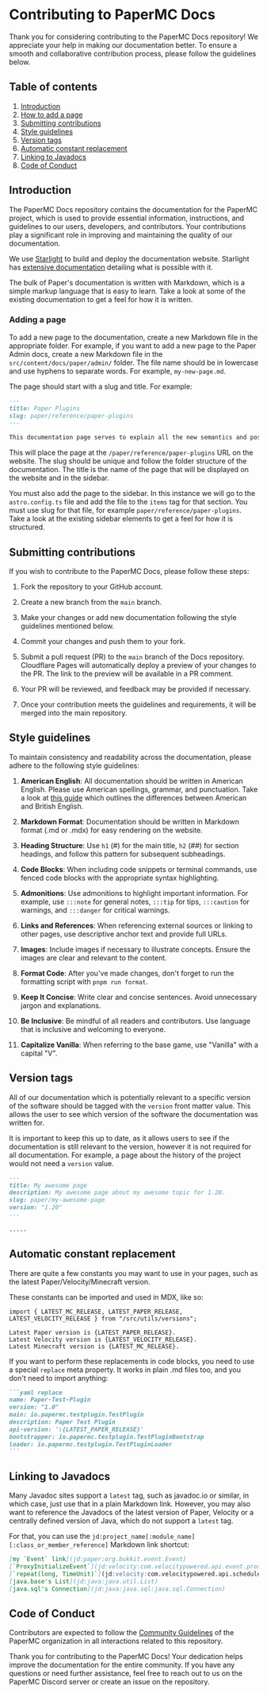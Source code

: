 # Contributing to PaperMC Docs

Thank you for considering contributing to the PaperMC Docs repository! We appreciate your help in making our documentation better.
To ensure a smooth and collaborative contribution process, please follow the guidelines below.

## Table of contents

1. [Introduction](#introduction)
2. [How to add a page](#adding-a-page)
3. [Submitting contributions](#submitting-contributions)
4. [Style guidelines](#style-guidelines)
5. [Version tags](#version-tags)
6. [Automatic constant replacement](#automatic-constant-replacement)
7. [Linking to Javadocs](#linking-to-javadocs)
8. [Code of Conduct](#code-of-conduct)

## Introduction

The PaperMC Docs repository contains the documentation for the PaperMC project, which is used to provide essential
information, instructions, and guidelines to our users, developers, and contributors. Your contributions play a
significant role in improving and maintaining the quality of our documentation.

We use [Starlight](https://starlight.astro.build/) to build and deploy the documentation website.
Starlight has [extensive documentation](https://starlight.astro.build/guides/authoring-content/) detailing what is possible with it.

The bulk of Paper's documentation is written with Markdown, which is a simple markup language that is easy to learn.
Take a look at some of the existing documentation to get a feel for how it is written.

### Adding a page

To add a new page to the documentation, create a new Markdown file in the appropriate folder. For example, if you want to add
a new page to the Paper Admin docs, create a new Markdown file in the `src/content/docs/paper/admin/` folder. The file name should be in
lowercase and use hyphens to separate words. For example, `my-new-page.md`.

The page should start with a slug and title. For example:

```markdown
---
title: Paper Plugins
slug: paper/reference/paper-plugins
---

This documentation page serves to explain all the new semantics and possible confusions that Paper plugins may introduce.
```

This will place the page at the `/paper/reference/paper-plugins` URL on the website. The slug should be unique and follow the
folder structure of the documentation. The title is the name of the page that will be displayed on the website and in the sidebar.

You must also add the page to the sidebar. In this instance we will go to the `astro.config.ts` file and
add the file to the `items` tag for that section. You must use slug for that file, for example `paper/reference/paper-plugins`.
Take a look at the existing sidebar elements to get a feel for how it is structured.

## Submitting contributions

If you wish to contribute to the PaperMC Docs, please follow these steps:

1. Fork the repository to your GitHub account.

2. Create a new branch from the `main` branch.

3. Make your changes or add new documentation following the style guidelines mentioned below.

4. Commit your changes and push them to your fork.

5. Submit a pull request (PR) to the `main` branch of the Docs repository.
   Cloudflare Pages will automatically deploy a preview of your changes to the PR. The link to the preview will be available in a PR comment.

6. Your PR will be reviewed, and feedback may be provided if necessary.

7. Once your contribution meets the guidelines and requirements, it will be merged into the main repository.

## Style guidelines

To maintain consistency and readability across the documentation, please adhere to the following style guidelines:

1. **American English**: All documentation should be written in American English. Please use American spellings, grammar, and punctuation.
   Take a look at [this guide](https://www.oxfordinternationalenglish.com/differences-in-british-and-american-spelling/) which outlines
   the differences between American and British English.

2. **Markdown Format**: Documentation should be written in Markdown format (.md or .mdx) for easy rendering on the website.

3. **Heading Structure**: Use `h1` (#) for the main title, `h2` (##) for section headings, and follow this pattern for subsequent subheadings.

4. **Code Blocks**: When including code snippets or terminal commands, use fenced code blocks with the appropriate syntax highlighting.

5. **Admonitions**: Use admonitions to highlight important information. For example, use `:::note` for general notes, `:::tip` for tips,
   `:::caution` for warnings, and `:::danger` for critical warnings.

6. **Links and References**: When referencing external sources or linking to other pages, use descriptive anchor text and provide full URLs.

7. **Images**: Include images if necessary to illustrate concepts. Ensure the images are clear and relevant to the content.

8. **Format Code**: After you've made changes, don't forget to run the formatting script with `pnpm run format`.

9. **Keep It Concise**: Write clear and concise sentences. Avoid unnecessary jargon and explanations.

10. **Be Inclusive**: Be mindful of all readers and contributors. Use language that is inclusive and welcoming to everyone.

11. **Capitalize Vanilla**: When referring to the base game, use "Vanilla" with a capital "V".

## Version tags

All of our documentation which is potentially relevant to a specific version of the software should be tagged with the
`version` front matter value. This allows the user to see which version of the software the documentation was written for.

It is important to keep this up to date, as it allows users to see if the documentation is still relevant to the version,
however it is not required for all documentation. For example, a page about the history of the project would not need a
`version` value.

```markdown
---
title: My awesome page
description: My awesome page about my awesome topic for 1.20.
slug: paper/my-awesome-page
version: "1.20"
---

.....
```

## Automatic constant replacement

There are quite a few constants you may want to use in your pages, such as the latest Paper/Velocity/Minecraft version.

These constants can be imported and used in MDX, like so:

```mdxjs
import { LATEST_MC_RELEASE, LATEST_PAPER_RELEASE, LATEST_VELOCITY_RELEASE } from "/src/utils/versions";

Latest Paper version is {LATEST_PAPER_RELEASE}.
Latest Velocity version is {LATEST_VELOCITY_RELEASE}.
Latest Minecraft version is {LATEST_MC_RELEASE}.
```

If you want to perform these replacements in code blocks, you need to use a special `replace` meta property.
It works in plain .md files too, and you don't need to import anything:

````markdown
```yaml replace
name: Paper-Test-Plugin
version: "1.0"
main: io.papermc.testplugin.TestPlugin
description: Paper Test Plugin
api-version: '\{LATEST_PAPER_RELEASE}'
bootstrapper: io.papermc.testplugin.TestPluginBootstrap
loader: io.papermc.testplugin.TestPluginLoader
```
````

## Linking to Javadocs

Many Javadoc sites support a `latest` tag, such as javadoc.io or similar, in which case, just use that in a plain Markdown link.
However, you may also want to reference the Javadocs of the latest version of Paper, Velocity or a centrally defined version of Java, which do not support a `latest` tag.

For that, you can use the `jd:project_name[:module_name][:class_or_member_reference]` Markdown link shortcut:

```md
[my `Event` link](jd:paper:org.bukkit.event.Event)
[`ProxyInitializeEvent`](jd:velocity:com.velocitypowered.api.event.proxy.ProxyInitializeEvent)
[`repeat(long, TimeUnit)`](jd:velocity:com.velocitypowered.api.scheduler.Scheduler$TaskBuilder#repeat(long,java.util.concurrent.TimeUnit))
[java.base's List](jd:java:java.util.List)
[java.sql's Connection](jd:java:java.sql:java.sql.Connection)
```

## Code of Conduct

Contributors are expected to follow the [Community Guidelines](https://papermc.io/community/guidelines) of the PaperMC organization in all
interactions related to this repository.

Thank you for contributing to the PaperMC Docs! Your dedication helps improve the documentation for the entire
community. If you have any questions or need further assistance, feel free to reach out to us on the PaperMC Discord server
or create an issue on the repository.
